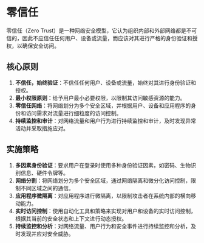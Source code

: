 # 零信任

零信任（Zero Trust）是一种网络安全模型，它认为组织内部和外部网络都是不可信的，因此不应信任任何用户、设备或流量，而应该对其进行严格的身份验证和授权，以确保安全访问。

<DocsAD/>

## 核心原则

1. **不信任，始终验证**：不信任任何用户、设备或流量，始终对其进行身份验证和授权。
2. **最小权限原则**：给予用户最小必要权限，以限制其访问敏感资源的能力。
3. **零信任网络**：将网络划分为多个安全区域，并根据用户、设备和应用程序的身份和访问需求对流量进行细粒度的访问控制。
4. **持续监控和审计**：对网络流量和用户行为进行持续监控和审计，及时发现异常活动并采取措施应对。

## 实施策略

1. **多因素身份验证**：要求用户在登录时使用多种身份验证因素，如密码、生物识别信息、硬件令牌等。
2. **网络分割**：将网络划分为多个安全区域，通过网络隔离和微分化访问控制，限制不同区域之间的通信。
3. **应用程序微隔离**：对应用程序进行微隔离，以限制攻击者在系统内部的横向移动能力。
4. **实时访问控制**：使用自动化工具和策略来实现对用户和设备的实时访问控制，根据其当前的安全状态和上下文进行动态授权。
5. **持续监控和分析**：对网络流量、用户行为和安全事件进行持续监控和分析，及时发现并应对安全威胁。
